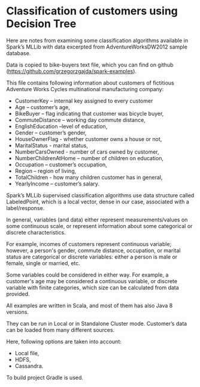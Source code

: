 
# Classification of customers using Decision Tree

Here are notes from examining some classification algorithms available in Spark’s MLLib with data excerpted from AdventureWorksDW2012 sample database. 

Data is copied to bike-buyers text file, which you can find on github (https://github.com/grzegorzgajda/spark-examples). 

This file contains following information about customers of fictitious Adventure Works Cycles multinational manufacturing company:

* CustomerKey – internal key assigned to every customer 
* Age – customer’s age,
* BikeBuyer – flag indicating that customer was bicycle buyer,
* CommuteDistance – working day commute distance,
* EnglishEducation –level of education,
* Gender – customer’s gender,
* HouseOwnerFlag - whether customer owns a house or not,
* MaritalStatus - marital status,
* NumberCarsOwned - number of cars owned by customer,
* NumberChildrenAtHome – number of children on education,
* Occupation – customer’s occupation,
* Region – region of living,
* TotalChildren -  how many children customer has in general,
* YearlyIncome – customer’s salary.

Spark’s MLLib supervised classification algorithms use data structure called LabeledPoint, which is a local vector, dense in our case, associated with a label/response. 

In general, variables (and data) either represent measurements/values on some continuous scale, or represent information about some categorical or discrete characteristics. 

For example, incomes of customers represent continuous variable; however, a person's gender, commute distance, occupation, or marital status are categorical or discrete variables: either a person is male or female, single or married, etc. 

Some variables could be considered in either way. For example, a customer's age may be considered a continuous variable, or discrete variable with finite categories, which size can be calculated from data provided. 

All examples are written in Scala, and most of them has also Java 8 versions. 

They can be run in Local or in Standalone Cluster mode. Customer’s data can be loaded from many different sources. 

Here, following options are taken into account:
* Local file,
* HDFS,
* Cassandra.

To build project Gradle is used.